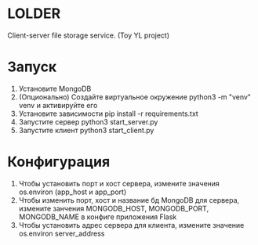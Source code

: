 # LOLDER
Client-server file storage service. (Toy YL project)

# Запуск
1. Установите MongoDB
2. (Опционально) Создайте виртуальное окружение python3 -m "venv" venv и активируйте его
3. Установите зависимости pip install -r requirements.txt
4. Запустите сервер python3 start_server.py
5. Запустите клиент python3 start_client.py

# Конфигурация
1. Чтобы установить порт и хост сервера, измените значения os.environ (app_host и app_port)
2. Чтобы изменить порт, хост и название бд MongoDB для сервера, измените занчения MONGODB_HOST, MONGODB_PORT, MONGODB_NAME в конфиге приложения Flask
3. Чтобы установить адрес сервера для клиента, измените значение os.environ server_address